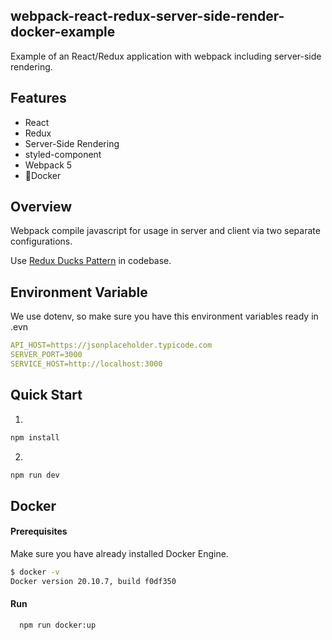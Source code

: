 ## webpack-react-redux-server-side-render-docker-example

Example of an React/Redux application with webpack including server-side rendering.

## Features

* React
* Redux
* Server-Side Rendering 
* styled-component
* Webpack 5
* Docker

## Overview
Webpack compile javascript for usage in server and client via two separate configurations. 

Use [Redux Ducks Pattern](https://github.com/erikras/ducks-modular-redux) in codebase.

## Environment Variable
We use dotenv, so make sure you have this environment variables ready in .evn
```yaml
API_HOST=https://jsonplaceholder.typicode.com
SERVER_PORT=3000
SERVICE_HOST=http://localhost:3000
```

## Quick Start
1. 
```sh
npm install
```

2. 
```sh
npm run dev
```



## Docker

#### Prerequisites
Make sure you have already installed Docker Engine.
```sh
$ docker -v
Docker version 20.10.7, build f0df350
```

#### Run
```sh
  npm run docker:up
```


